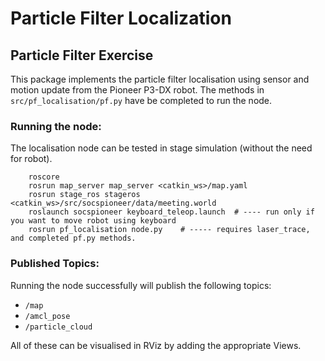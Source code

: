 # Particle Filter Localization

## Particle Filter Exercise

This package implements the particle filter localisation using sensor and motion update from the Pioneer P3-DX robot. The methods in `src/pf_localisation/pf.py` have  be completed  to run the node. 

### Running the node:

The localisation node can be tested in stage simulation (without the need for robot).

        roscore
        rosrun map_server map_server <catkin_ws>/map.yaml
        rosrun stage_ros stageros <catkin_ws>/src/socspioneer/data/meeting.world
        roslaunch socspioneer keyboard_teleop.launch  # ---- run only if you want to move robot using keyboard 
        rosrun pf_localisation node.py    # ----- requires laser_trace, and completed pf.py methods.

### Published Topics:

Running the node successfully will publish the following topics:

* `/map` 
* `/amcl_pose` 
* `/particle_cloud`

All of these can be visualised in RViz by adding the appropriate Views.

